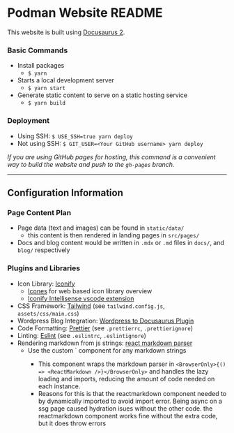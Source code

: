 # Podman Website README

This website is built using [Docusaurus 2](https://docusaurus.io/).

### Basic Commands

- Install packages
  - `$ yarn`
- Starts a local development server
  - `$ yarn start`
- Generate static content to serve on a static hosting service
  - `$ yarn build`

### Deployment

- Using SSH: `$ USE_SSH=true yarn deploy`
- Not using SSH: `$ GIT_USER=<Your GitHub username> yarn deploy`

_If you are using GitHub pages for hosting, this command is a convenient way to build the website and push to the `gh-pages` branch._

---

## Configuration Information

### Page Content Plan

- Page data (text and images) can be found in `static/data/`
  - this content is then rendered in landing pages in `src/pages/`
- Docs and blog content would be written in `.mdx` or `.md` files in `docs/`, and `blog/` respectively

### Plugins and Libraries

- Icon Library: [Iconify](https://iconify.design/)
  - [Icones](https://icones.js.org/) for web based icon library overview
  - [Iconify Intellisense vscode extension](https://marketplace.visualstudio.com/items?itemName=antfu.iconify)
- CSS Framework: [Tailwind](https://tailwindcss.com/) (see `tailwind.config.js`, `assets/css/main.css`)
- Wordpress Blog Integration: [Wordpress to Docusaurus Plugin](https://github.com/mark-tate/wordpress-to-docusaurus-plugin)
- Code Formatting: [Prettier](https://prettier.io/) (see `.prettierrc`, `.prettierignore`)
- Linting: [Eslint](https://eslint.org/) (see `.eslintrc`, `.eslintignore`)
- Rendering markdown from js strings: [react markdown parser](https://github.com/remarkjs/react-markdown)
  - Use the custom `<Markdown text="..." styles="..." /> component for any markdown strings
    - This component wraps the markdown parser in `<BrowserOnly>{() => <ReactMarkdown />}</BrowserOnly>` and handles the lazy loading and imports, reducing the amount of code needed on each instance.
    - Reasons for this is that the reactmarkdown component needed to by dynamically imported to avoid import error. Being async on a ssg page caused hydration isues without the other code. the reactmarkdown component works fine without the extra code, but it does throw errors
